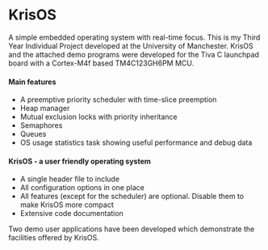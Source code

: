 # KrisOS
A simple embedded operating system with real-time focus. This is my Third Year Individual Project developed at the University of Manchester. KrisOS and the attached demo programs were developed for the Tiva C launchpad board with a Cortex-M4f based TM4C123GH6PM MCU.

#### Main features
- A preemptive priority scheduler with time-slice preemption
- Heap manager
- Mutual exclusion locks with priority inheritance
- Semaphores
- Queues
- OS usage statistics task showing useful performance and debug data

#### KrisOS - a user friendly operating system
- A single header file to include
- All configuration options in one place
- All features (except for the scheduler) are optional. Disable them to make KrisOS more compact
- Extensive code documentation

Two demo user applications have been developed which demonstrate the facilities offered by KrisOS. 
